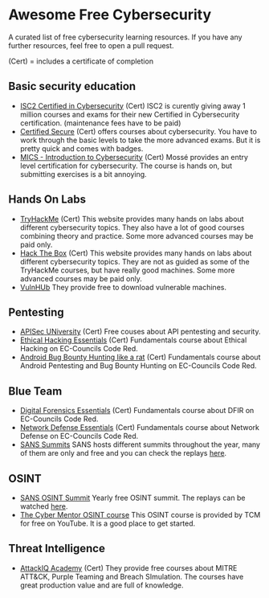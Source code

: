 # Awesome Free Cybersecurity
A curated list of free cybersecurity learning resources.
If you have any further resources, feel free to open a pull request.

(Cert) = includes a certificate of completion

## Basic security education
- [ISC2 Certified in Cybersecurity](https://www.isc2.org/Landing/1MCC) (Cert) ISC2 is curently giving away 1 million courses and exams for their new Certified in Cybersecurity certification. (maintenance fees have to be paid)
- [Certified Secure](https://www.certifiedsecure.com/) (Cert) offers courses about cybersecurity. You have to work through the basic levels to take the more advanced exams. But it is pretty quick and comes with badges.
- [MICS - Introduction to Cybersecurity](https://www.mosse-institute.com/certifications/mics-introduction-to-cyber-security.html) (Cert) Mossé provides an entry level certification for cybersecurity. The course is hands on, but submitting exercises is a bit annoying.

## Hands On Labs
- [TryHackMe](https://tryhackme.com/) (Cert) This website provides many hands on labs about different cybersecurity topics. They also have a lot of good courses combining theory and practice. Some more advanced courses may be paid only.
- [Hack The Box](https://www.hackthebox.com/) (Cert) This website provides many hands on labs about different cybersecurity topics. They are not as guided as some of the TryHackMe courses, but have really good machines. Some more advanced courses may be paid only.
- [VulnHUb](https://www.vulnhub.com/) They provide free to download vulnerable machines.

## Pentesting
- [APISec UNiversity](https://www.apisecuniversity.com/) (Cert) Free couses about API pentesting and security.
- [Ethical Hacking Essentials](https://codered.eccouncil.org/course/ethical-hacking-essentials?logged=false) (Cert) Fundamentals course about Ethical Hacking on EC-Councils Code Red.
- [Android Bug Bounty Hunting like a rat](https://codered.eccouncil.org/course/android-bug-bounty-hunting-hunt-like-a-rat?logged=false) (Cert) Fundamentals course about Android Pentesting and Bug Bounty Hunting on EC-Councils Code Red.

## Blue Team
- [Digital Forensics Essentials](https://codered.eccouncil.org/course/digital-forensics-essentials?logged=false) (Cert) Fundamentals course about DFIR on EC-Councils Code Red.
- [Network Defense Essentials](https://codered.eccouncil.org/course/network-defense-essentials?logged=false) (Cert) Fundamentals course about Network Defense on EC-Councils Code Red.
- [SANS Summits](https://www.sans.org/cyber-security-training-events/) SANS hosts different summits throughout the year, many of them are only and free and you can check the replays [here](https://www.youtube.com/@SANSCyberDefense/playlists).

## OSINT
- [SANS OSINT Summit](https://www.sans.org/cyber-security-training-events/osint-summit-2023/) Yearly free OSINT summit. The replays can be watched [here](https://www.youtube.com/@SANSCyberDefense/playlists).
- [The Cyber Mentor OSINT course](https://www.youtube.com/watch?v=qwA6MmbeGNo&pp=ygUWb3NpbnQgdGhlIGN5YmVyIG1lbnRvcg%3D%3D) This OSINT course is provided by TCM for free on YouTube. It is a good place to get started.
  
## Threat Intelligence
- [AttackIQ Academy](https://academy.attackiq.com/) (Cert) They provide free courses about MITRE ATT&CK, Purple Teaming and Breach SImulation. The courses have great production value and are full of knowledge.
